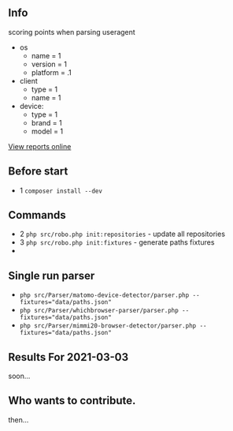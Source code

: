 Info
---
scoring points when parsing useragent

* os
    * name = 1
    * version = 1
    * platform = .1
* client
   * type = 1
   * name = 1
* device:
    * type = 1
    * brand = 1
    * model = 1
    
[View reports online](https://sanchezzzhak.github.io/benchmark-useragent-parser/site/)
   
Before start    
---
* 1 `composer install --dev`
 
Commands  
---
* 2 `php src/robo.php init:repositories` - update all repositories
* 3 `php src/robo.php init:fixtures`     - generate paths fixtures
* 


Single run parser
---
* `php src/Parser/matomo-device-detector/parser.php --fixtures="data/paths.json"`
* `php src/Parser/whichbrowser-parser/parser.php --fixtures="data/paths.json"`
* `php src/Parser/mimmi20-browser-detector/parser.php --fixtures="data/paths.json"`


Results For 2021-03-03
---
soon...


Who wants to contribute.
---
then...